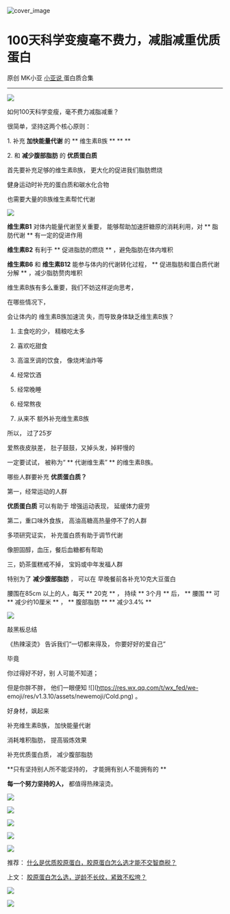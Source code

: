 ![cover_image](https://mmbiz.qpic.cn/mmbiz_jpg/A8SKDch4cJEZORY5nEBAze6bN7dnrjzlHVaJrwDvCaAeEPUT8YFGsQbVEUCwdJcmdcX6lD3h09o9HJWdlv6ajA/0?wx_fmt=jpeg)

#  100天科学变瘦毫不费力，减脂减重优质蛋白

原创  MK小亚  [ 小亚说 ](https://mp.weixin.qq.com/mp/appmsgalbum?__biz=MzUxNDAwNTk0MQ==&action=getalbum&album_id=2758376734877630466#wechat_redirect) 蛋白质合集

__ _ _ _ _

  

![](https://mmbiz.qpic.cn/mmbiz_jpg/A8SKDch4cJEZORY5nEBAze6bN7dnrjzlicR5wddRZoxkl0ibjfqRiaudJDGteoOU2EZc90oribpiaNt7Le5xoibzOYdw/640?wx_fmt=jpeg&from=appmsg)

  

  

如何100天科学变瘦，毫不费力减脂减重？

  

很简单，坚持这两个核心原则：

  

1\. 补充  **加快能量代谢** 的  ** 维生素B族  ** ** **

2\. 和  **减少腹部脂肪** 的  **优质蛋白质**

  

首先要补充足够的维生素B族，  更大化的促进我们脂肪燃烧

健身运动时补充的蛋白质和碳水化合物

也需要大量的B族维生素帮忙代谢

  

  

  

![](https://mmbiz.qpic.cn/mmbiz_jpg/A8SKDch4cJEZORY5nEBAze6bN7dnrjzlj9Ien5p3A4PicZI2JgRTwqe2KB5vesjs8OB72RfCra2WGERjNWM87dw/640?wx_fmt=jpeg&from=appmsg)

  

  

  

**维生素B1** 对体内能量代谢至关重要，  能够帮助加速肝糖原的消耗利用，对 ** 脂肪代谢  ** 有一定的促进作用

  

**维生素B2** 有利于 ** 促进脂肪的燃烧  ** ，避免脂肪在体内堆积

**维生素B6** 和  **维生素B12** 能参与体内的代谢转化过程，  ** 促进脂肪和蛋白质代谢分解  ** ，减少脂肪赘肉堆积

  

维生素B族有多么重要，我们不妨这样逆向思考，

在哪些情况下，

会让体内的  维生素B族加速流  失，而导致身体缺乏维生素B族？

  

  1. 主食吃的少，  精粮吃太多 

  2. 喜欢吃甜食 

  3. 高温烹调的饮食，  像烧烤油炸等 

  4. 经常饮酒 

  5. 经常晚睡 

  6. 经常熬夜 

  7. 从来不  额外补充维生素B族 

  

  

所以，  过了25岁

爱熬夜皮肤差，  肚子鼓鼓，又掉头发，掉秤慢的

一定要试试，  被称为“ ** 代谢维生素”  ** 的维生素B族。

  

哪些人群要补充  **优质蛋白质？**

第一，经常运动的人群

**优质蛋白质** 可以有助于  增强运动表现，  延缓体力疲劳

  

第二，重口味外食族，  高油高糖高热量停不了的人群

多项研究证实，  补充蛋白质有助于调节代谢

像胆固醇，血压，餐后血糖都有帮助

  

三，奶茶蛋糕戒不掉，  宝妈或中年发福人群

特别为了  **减少腹部脂肪** ，  可以在  早晚餐前各补充10克大豆蛋白

腰围在85cm 以上的人，每天 ** 20克  ** ，  持续  ** 3个月  ** 后，  ** 腰围  ** 可  ** 减少约10厘米  ** ，
** 腹部脂肪  ** ** 减少3.4%  **

  

  

![](https://mmbiz.qpic.cn/mmbiz_jpg/A8SKDch4cJEZORY5nEBAze6bN7dnrjzlILBe5Lb7yemKG0oe6hmq8ls3Gbqic0D2tje0wRzNGWGQN25Xt2ibF1sA/640?wx_fmt=jpeg)

  

  

敲黑板总结

《热辣滚烫》  告诉我们“一切都来得及，  你要好好的爱自己”

毕竟

你过得好不好，别  人可能不知道；

但是你胖不胖，  他们一眼便知 ![](https://res.wx.qq.com/t/wx_fed/we-
emoji/res/v1.3.10/assets/newemoji/Cold.png) 。

  

  

好身材，飒起来

补充维生素B族，  加快能量代谢

消耗堆积脂肪，  提高锻炼效果

补充优质蛋白质，  减少腹部脂肪

**只有坚持别人所不能坚持的， 才能拥有别人不能拥有的  **

**每一个努力坚持的人，** 都值得热辣滚烫。

  

  

![](https://mmbiz.qpic.cn/mmbiz_jpg/A8SKDch4cJEZORY5nEBAze6bN7dnrjzlFwBYlNZBcnM1nlWId1jl979KotviceORUZxia8iaQib9ZZWR8GibP5oaiakw/640?wx_fmt=jpeg&from=appmsg)

  
  
![](https://mmbiz.qpic.cn/mmbiz_jpg/A8SKDch4cJEZORY5nEBAze6bN7dnrjzlwEzRwEFiaslE910H2Hhd3PKea0JdX3sibCr9icspeKhObu2xCY3BTjUyQ/640?wx_fmt=jpeg)  
  
![](https://mmbiz.qpic.cn/mmbiz_jpg/A8SKDch4cJEZORY5nEBAze6bN7dnrjzlxVnKZWibtyqFILqoFqZQPqa4kyZgTKqoVNJzTibffBOJdiatb4LiagBocQ/640?wx_fmt=jpeg)  
  

![](https://mmbiz.qpic.cn/mmbiz_png/A8SKDch4cJEZORY5nEBAze6bN7dnrjzlIdxprTT8HZ6ziaoSwBnZib5ia6jURFVcLc5dCK01ibuj5RJ65mgm2DaCEA/640?wx_fmt=png&from=appmsg)

  
  

![](https://mmbiz.qpic.cn/mmbiz_png/A8SKDch4cJEZORY5nEBAze6bN7dnrjzlunvLeoLia8DLbicB9s5MsSYmdLW5eprib97POzZq6I1qjiby875DyHMjlg/640?wx_fmt=png&from=appmsg)

  
  

推荐： [ 什么是优质胶原蛋白，胶原蛋白怎么选才能不交智商税？
](http://mp.weixin.qq.com/s?__biz=MzUxNDAwNTk0MQ==&mid=2247485486&idx=2&sn=eb445bb0a752e76dff496628355e3af5&chksm=f94dc6f4ce3a4fe24c8906b888139f73f3a55e68c46f89cf75612c6e6da7a85a0cc236a314c8&scene=21#wechat_redirect)  

上文： [ 胶原蛋白怎么选，逆龄不长纹，紧致不松垮？
](https://mp.weixin.qq.com/s?__biz=MzUxNDAwNTk0MQ==&mid=2247484812&idx=1&sn=c25e884af42bd6efde053264019adf9f&scene=21#wechat_redirect)

![](https://mmbiz.qpic.cn/mmbiz_gif/b96CibCt70iaZ7Bia3Wm91cEuWhERXfCYjTia9tf7aMjVBNRETSa2NpGjCV6tyNvgCLos8LBgwEgxcwaIw8zdOsG7A/640?wx_fmt=gif)

![](https://mmbiz.qpic.cn/mmbiz_jpg/A8SKDch4cJEicCnqTxiatgGquhIicZ1wJ1Dth5YOOzoYV7U4N3HmiaO0vVAzjOpBVdtF0gnL632Fc7HqiaDmgveQDEw/640?wx_fmt=jpeg)
